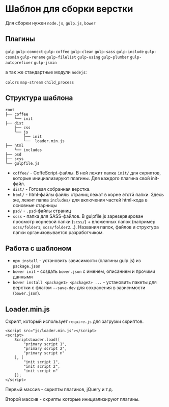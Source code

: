 # Шаблон для сборки верстки

Для сборки нужен ```node.js```, ```gulp.js```, ```bower```

## Плагины

```gulp```
```gulp-connect```
```gulp-coffee```
```gulp-clean```
```gulp-sass```
```gulp-include```
```gulp-cssmin```
```gulp-rename```
```gulp-filelist```
```gulp-using```
```gulp-plumber```
```gulp-autoprefixer```
```gulp-jsmin```

а так же стандартные модули ```nodejs```:

```colors```
```map-stream```
```child_process```

## Структура шаблона
```
root
├── coffee 
    └── init
├── dist
    ├── css
    └── js
        ├── init
        └──  loader.min.js
├── html
    └── includes
├── psd
├── scss
└── gulpfile.js
```

- ```coffee/``` - CoffeScript-файлы. В ней лежит папка ```init/``` для скриптов, которые инициализируют плагины. Для каждого плагина свой init-файл.
- ```dist/``` - Готовая собранная верстка.
- ```html/``` - html-файлы файлы страниц лежат в корне этотй папки. Здесь же, лежит папка ```includes/``` для включения частей html-кода в основные старницы
- ```psd/``` - ```.psd```-файлы страниц
- ```scss``` - папка для SASS-файлов. В gulpfile.js зарезервирован просмотр корневой папки (```scss/```) + вложенных папок (например ```scss/folder1```, ```scss/folder2```...). Названия папок, файлов и структура папки организовывается разработчиком.

## Работа с шаблоном

- ```npm install``` - установить зависимости (плагины gulp.js) из ```package.json```
- ```bower init``` - создать ```bower.json``` с именем, описанием и прочими данными
- ```bower install <package1> <package2> ...``` - установить пакеты для верстки с флагом ```--save-dev``` для сохранения в зависимости (```bower.json```).

## Loader.min.js

Скрипт, который использует ```require.js``` для загрузки скриптов.
```
<script src="js/loader.min.js"></script>
<script>
	ScriptsLoader.load([
		"primary script 1",
		"primary script 2",
		"primary script n"
	], [
		"init script 1",
		"init script 2",
		"init script n"
	]);
</script>
```
Первый массив - скрипты плагинов, jQuery и т.д.

Второй массив - скрипты которые инициализируют плагины.
